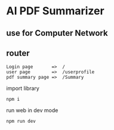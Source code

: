 # AI PDF Summarizer

## use for Computer Network

## router

```
Login page       =>  /
user page        =>  /userprofile
pdf summary page =>  /Summary
```

import library

```
npm i
```

run web in dev mode

```
npm run dev
```
